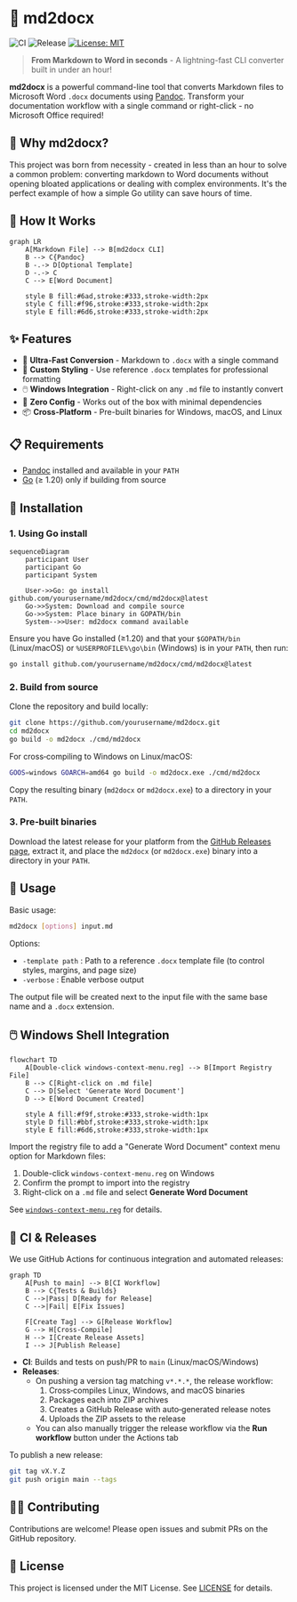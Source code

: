 # 📝 md2docx

![CI](https://github.com/aeolyus/md2doc/actions/workflows/ci.yml/badge.svg)
![Release](https://github.com/aeolyus/md2doc/actions/workflows/release.yml/badge.svg)
[![License: MIT](https://img.shields.io/badge/License-MIT-blue.svg)](LICENSE)

> **From Markdown to Word in seconds** - A lightning-fast CLI converter built in under an hour!

**md2docx** is a powerful command-line tool that converts Markdown files to Microsoft Word `.docx` documents using [Pandoc](https://pandoc.org/). Transform your documentation workflow with a single command or right-click - no Microsoft Office required!

## 🌟 Why md2docx?

This project was born from necessity - created in less than an hour to solve a common problem: converting markdown to Word documents without opening bloated applications or dealing with complex environments. It's the perfect example of how a simple Go utility can save hours of time.

## 🔄 How It Works

```mermaid
graph LR
    A[Markdown File] --> B[md2docx CLI]
    B --> C{Pandoc}
    B -.-> D[Optional Template]
    D -.-> C
    C --> E[Word Document]
    
    style B fill:#6ad,stroke:#333,stroke-width:2px
    style C fill:#f96,stroke:#333,stroke-width:2px
    style E fill:#6d6,stroke:#333,stroke-width:2px
```

## ✨ Features

- 🚀 **Ultra-Fast Conversion** - Markdown to `.docx` with a single command
- 🎨 **Custom Styling** - Use reference `.docx` templates for professional formatting
- 🖱️ **Windows Integration** - Right-click on any `.md` file to instantly convert
- 🔧 **Zero Config** - Works out of the box with minimal dependencies
- 📦 **Cross-Platform** - Pre-built binaries for Windows, macOS, and Linux

## 📋 Requirements

- [Pandoc](https://pandoc.org/installing.html) installed and available in your `PATH`
- [Go](https://golang.org/dl/) (≥ 1.20) only if building from source

## 🔧 Installation

### 1. Using Go install

```mermaid
sequenceDiagram
    participant User
    participant Go
    participant System
    
    User->>Go: go install github.com/yourusername/md2docx/cmd/md2docx@latest
    Go->>System: Download and compile source
    Go->>System: Place binary in GOPATH/bin
    System-->>User: md2docx command available
```

Ensure you have Go installed (≥1.20) and that your `$GOPATH/bin` (Linux/macOS) or `%USERPROFILE%\go\bin` (Windows) is in your `PATH`, then run:
```bash
go install github.com/yourusername/md2docx/cmd/md2docx@latest
```

### 2. Build from source

Clone the repository and build locally:
```bash
git clone https://github.com/yourusername/md2docx.git
cd md2docx
go build -o md2docx ./cmd/md2docx
```
For cross‑compiling to Windows on Linux/macOS:
```bash
GOOS=windows GOARCH=amd64 go build -o md2docx.exe ./cmd/md2docx
```
Copy the resulting binary (`md2docx` or `md2docx.exe`) to a directory in your `PATH`.

### 3. Pre‑built binaries

Download the latest release for your platform from the [GitHub Releases page](https://github.com/yourusername/md2docx/releases), extract it, and place the `md2docx` (or `md2docx.exe`) binary into a directory in your `PATH`.

## 🚀 Usage

Basic usage:
```bash
md2docx [options] input.md
```

Options:
- `-template path` : Path to a reference `.docx` template file (to control styles, margins, and page size)
- `-verbose`       : Enable verbose output

The output file will be created next to the input file with the same base name and a `.docx` extension.

## 🖱️ Windows Shell Integration

```mermaid
flowchart TD
    A[Double-click windows-context-menu.reg] --> B[Import Registry File]
    B --> C[Right-click on .md file]
    C --> D[Select 'Generate Word Document']
    D --> E[Word Document Created]
    
    style A fill:#f9f,stroke:#333,stroke-width:1px
    style D fill:#bbf,stroke:#333,stroke-width:1px
    style E fill:#6d6,stroke:#333,stroke-width:1px
```

Import the registry file to add a "Generate Word Document" context menu option for Markdown files:
1. Double-click `windows-context-menu.reg` on Windows
2. Confirm the prompt to import into the registry
3. Right-click on a `.md` file and select **Generate Word Document**

See [`windows-context-menu.reg`](windows-context-menu.reg) for details.

## 🔄 CI & Releases

We use GitHub Actions for continuous integration and automated releases:

```mermaid
graph TD
    A[Push to main] --> B[CI Workflow]
    B --> C{Tests & Builds}
    C -->|Pass| D[Ready for Release]
    C -->|Fail| E[Fix Issues]
    
    F[Create Tag] --> G[Release Workflow]
    G --> H[Cross-Compile]
    H --> I[Create Release Assets]
    I --> J[Publish Release]
```

- **CI**: Builds and tests on push/PR to `main` (Linux/macOS/Windows)
- **Releases**:
  - On pushing a version tag matching `v*.*.*`, the release workflow:
    1. Cross‑compiles Linux, Windows, and macOS binaries
    2. Packages each into ZIP archives
    3. Creates a GitHub Release with auto‑generated release notes
    4. Uploads the ZIP assets to the release
  - You can also manually trigger the release workflow via the **Run workflow** button under the Actions tab

To publish a new release:
```bash
git tag vX.Y.Z
git push origin main --tags
```

## 👨‍💻 Contributing

Contributions are welcome! Please open issues and submit PRs on the GitHub repository.

## 📄 License

This project is licensed under the MIT License. See [LICENSE](LICENSE) for details.